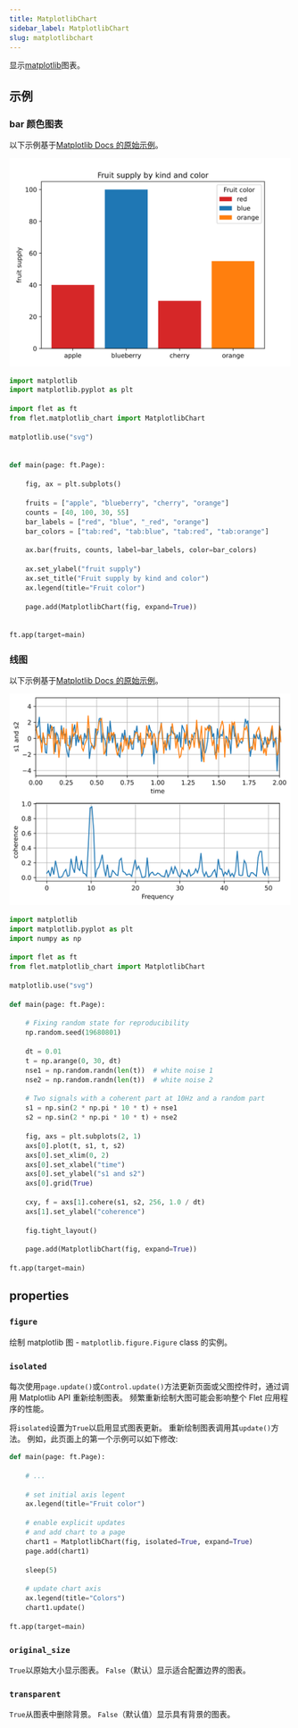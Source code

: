 ```yaml
---
title: MatplotlibChart
sidebar_label: MatplotlibChart
slug: matplotlibchart
---
```


显示[matplotlib](https://matplotlib.org/)图表。

## 示例

### bar 颜色图表

以下示例基于[Matplotlib Docs 的原始示例](https://matplotlib.org/stable/gallery/lines_bars_and_markers/bar_colors.html#sphx-glr-gallery-lines-bars-and-markers-bar-colors-py)。

<img src="/img/docs/controls/charts/matplotlib-barchart.png" className="screenshot-60"/>

```python
import matplotlib
import matplotlib.pyplot as plt

import flet as ft
from flet.matplotlib_chart import MatplotlibChart

matplotlib.use("svg")


def main(page: ft.Page):

    fig, ax = plt.subplots()

    fruits = ["apple", "blueberry", "cherry", "orange"]
    counts = [40, 100, 30, 55]
    bar_labels = ["red", "blue", "_red", "orange"]
    bar_colors = ["tab:red", "tab:blue", "tab:red", "tab:orange"]

    ax.bar(fruits, counts, label=bar_labels, color=bar_colors)

    ax.set_ylabel("fruit supply")
    ax.set_title("Fruit supply by kind and color")
    ax.legend(title="Fruit color")

    page.add(MatplotlibChart(fig, expand=True))


ft.app(target=main)
```

### 线图

以下示例基于[Matplotlib Docs 的原始示例](https://matplotlib.org/stable/gallery/lines_bars_and_markers/cohere.html#sphx-glr-gallery-lines-bars-and-markers-cohere-py)。

<img src="/img/docs/controls/charts/matplotlib-linechart.png" className="screenshot-60"/>

```python
import matplotlib
import matplotlib.pyplot as plt
import numpy as np

import flet as ft
from flet.matplotlib_chart import MatplotlibChart

matplotlib.use("svg")

def main(page: ft.Page):

    # Fixing random state for reproducibility
    np.random.seed(19680801)

    dt = 0.01
    t = np.arange(0, 30, dt)
    nse1 = np.random.randn(len(t))  # white noise 1
    nse2 = np.random.randn(len(t))  # white noise 2

    # Two signals with a coherent part at 10Hz and a random part
    s1 = np.sin(2 * np.pi * 10 * t) + nse1
    s2 = np.sin(2 * np.pi * 10 * t) + nse2

    fig, axs = plt.subplots(2, 1)
    axs[0].plot(t, s1, t, s2)
    axs[0].set_xlim(0, 2)
    axs[0].set_xlabel("time")
    axs[0].set_ylabel("s1 and s2")
    axs[0].grid(True)

    cxy, f = axs[1].cohere(s1, s2, 256, 1.0 / dt)
    axs[1].set_ylabel("coherence")

    fig.tight_layout()

    page.add(MatplotlibChart(fig, expand=True))

ft.app(target=main)
```

## properties

### `figure`

绘制 matplotlib 图 - `matplotlib.figure.Figure` class 的实例。

### `isolated`

每次使用`page.update()`或`Control.update()`方法更新页面或父图控件时，通过调用 Matplotlib API 重新绘制图表。 频繁重新绘制大图可能会影响整个 Flet 应用程序的性能。

将`isolated`设置为`True`以启用显式图表更新。 重新绘制图表调用其`update()`方法。 例如，此页面上的第一个示例可以如下修改:

```python
def main(page: ft.Page):

    # ...

    # set initial axis legent
    ax.legend(title="Fruit color")

    # enable explicit updates
    # and add chart to a page
    chart1 = MatplotlibChart(fig, isolated=True, expand=True)
    page.add(chart1)

    sleep(5)

    # update chart axis
    ax.legend(title="Colors")
    chart1.update()

ft.app(target=main)
```

### `original_size`

`True`以原始大小显示图表。 `False`（默认）显示适合配置边界的图表。

### `transparent`

`True`从图表中删除背景。 `False`（默认值）显示具有背景的图表。
